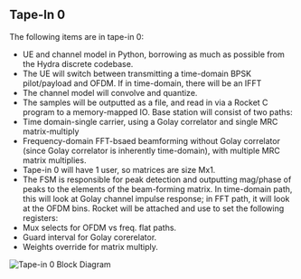 ## Tape-In 0

The following items are in tape-in 0:
- UE and channel model in Python, borrowing as much as possible from the Hydra discrete codebase.
- The UE will switch between transmitting a time-domain BPSK pilot/payload and OFDM. If in time-domain, there will be an IFFT
- The channel model will convolve and quantize.
- The samples will be outputted as a file, and read in via a Rocket C program to a memory-mapped IO.
Base station will consist of two paths:
- Time domain-single carrier, using a Golay correlator and single MRC matrix-multiply
- Frequency-domain FFT-bsaed beamforming without Golay correlator (since Golay correlator is inherently time-domain), with multiple MRC matrix multiplies.
- Tape-in 0 will have 1 user, so matrices are size Mx1.
- The FSM is responsible for peak detection and outputting mag/phase of peaks to the elements of the beam-forming matrix. In time-domain path, this will look at Golay channel impulse response; in FFT path, it will look at the OFDM bins.
Rocket will be attached and use to set the following registers:
- Mux selects for OFDM vs freq. flat paths.
- Guard interval for Golay corerelator.
- Weights override for matrix multiply.

![Tape-in 0 Block Diagram](https://github.com/ucberkeley-ee290c/fa18-mimo/blob/master/doc/tapein0.png)
